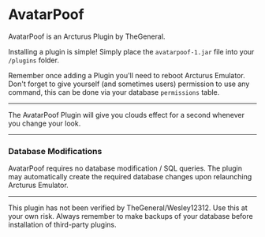 # AvatarPoof

AvatarPoof is an Arcturus Plugin by TheGeneral.

Installing a plugin is simple! Simply place the `avatarpoof-1.jar` file into your `/plugins` folder.

Remember once adding a Plugin you'll need to reboot Arcturus Emulator. Don't forget to give yourself (and sometimes users) permission to use any command, this can be done via your database `permissions` table.

---

The AvatarPoof Plugin will give you clouds effect for a second whenever you change your look.

---

### Database Modifications

AvatarPoof requires no database modification / SQL queries. The plugin may automatically create the required database changes upon relaunching Arcturus Emulator.

---

This plugin has not been verified by TheGeneral/Wesley12312. Use this at your own risk. Always remember to make backups of your database before installation of third-party plugins.
